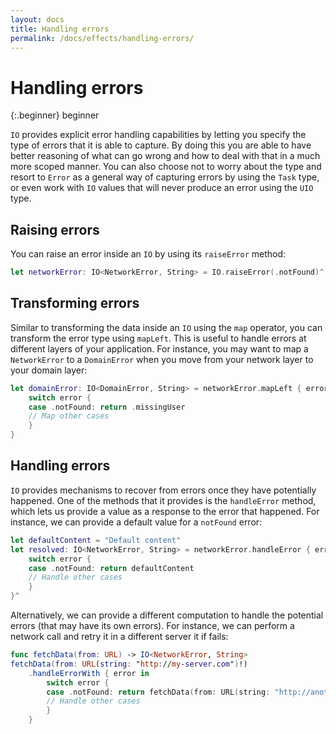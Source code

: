```yaml
---
layout: docs
title: Handling errors
permalink: /docs/effects/handling-errors/
---
```


# Handling errors
 
 {:.beginner}
 beginner
 
 `IO` provides explicit error handling capabilities by letting you specify the type of errors that it is able to capture. By doing this you are able to have better reasoning of what can go wrong and how to deal with that in a much more scoped manner. You can also choose not to worry about the type and resort to `Error` as a general way of capturing errors by using the `Task` type, or even work with `IO` values that will never produce an error using the `UIO` type.
 
## Raising errors
 
 You can raise an error inside an `IO` by using its `raiseError` method:

```swift
let networkError: IO<NetworkError, String> = IO.raiseError(.notFound)^
```

## Transforming errors
 
 Similar to transforming the data inside an `IO` using the `map` operator, you can transform the error type using `mapLeft`. This is useful to handle errors at different layers of your application. For instance, you may want to map a `NetworkError` to a `DomainError` when you move from your network layer to your domain layer:

```swift
let domainError: IO<DomainError, String> = networkError.mapLeft { error in
    switch error {
    case .notFound: return .missingUser
    // Map other cases
    }
}
```

## Handling errors

 `IO` provides mechanisms to recover from errors once they have potentially happened. One of the methods that it provides is the `handleError` method, which lets us provide a value as a response to the error that happened. For instance, we can provide a default value for a `notFound` error:

```swift
let defaultContent = "Default content"
let resolved: IO<NetworkError, String> = networkError.handleError { error in
    switch error {
    case .notFound: return defaultContent
    // Handle other cases
    }
}^
```

 Alternatively, we can provide a different computation to handle the potential errors (that may have its own errors). For instance, we can perform a network call and retry it in a different server it if fails:

```swift
func fetchData(from: URL) -> IO<NetworkError, String>
fetchData(from: URL(string: "http://my-server.com")!)
    .handleErrorWith { error in
        switch error {
        case .notFound: return fetchData(from: URL(string: "http://another-server.com")!)
        // Handle other cases
        }
    }
```
